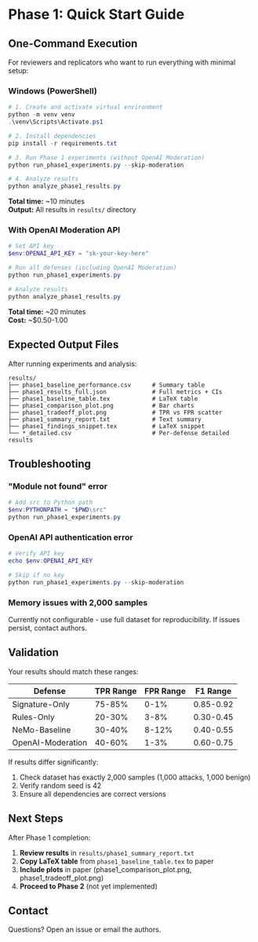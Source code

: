 # Phase 1: Quick Start Guide

## One-Command Execution

For reviewers and replicators who want to run everything with minimal setup:

### Windows (PowerShell)

```powershell
# 1. Create and activate virtual environment
python -m venv venv
.\venv\Scripts\Activate.ps1

# 2. Install dependencies
pip install -r requirements.txt

# 3. Run Phase 1 experiments (without OpenAI Moderation)
python run_phase1_experiments.py --skip-moderation

# 4. Analyze results
python analyze_phase1_results.py
```

**Total time:** ~10 minutes  
**Output:** All results in `results/` directory

### With OpenAI Moderation API

```powershell
# Set API key
$env:OPENAI_API_KEY = "sk-your-key-here"

# Run all defenses (including OpenAI Moderation)
python run_phase1_experiments.py

# Analyze results
python analyze_phase1_results.py
```

**Total time:** ~20 minutes  
**Cost:** ~$0.50-1.00

## Expected Output Files

After running experiments and analysis:

```
results/
├── phase1_baseline_performance.csv      # Summary table
├── phase1_results_full.json             # Full metrics + CIs
├── phase1_baseline_table.tex            # LaTeX table
├── phase1_comparison_plot.png           # Bar charts
├── phase1_tradeoff_plot.png             # TPR vs FPR scatter
├── phase1_summary_report.txt            # Text summary
├── phase1_findings_snippet.tex          # LaTeX snippet
└── *_detailed.csv                       # Per-defense detailed results
```

## Troubleshooting

### "Module not found" error

```powershell
# Add src to Python path
$env:PYTHONPATH = "$PWD\src"
python run_phase1_experiments.py
```

### OpenAI API authentication error

```powershell
# Verify API key
echo $env:OPENAI_API_KEY

# Skip if no key
python run_phase1_experiments.py --skip-moderation
```

### Memory issues with 2,000 samples

Currently not configurable - use full dataset for reproducibility.
If issues persist, contact authors.

## Validation

Your results should match these ranges:

| Defense | TPR Range | FPR Range | F1 Range |
|---------|-----------|-----------|----------|
| Signature-Only | 75-85% | 0-1% | 0.85-0.92 |
| Rules-Only | 20-30% | 3-8% | 0.30-0.45 |
| NeMo-Baseline | 30-40% | 8-12% | 0.40-0.55 |
| OpenAI-Moderation | 40-60% | 1-3% | 0.60-0.75 |

If results differ significantly:
1. Check dataset has exactly 2,000 samples (1,000 attacks, 1,000 benign)
2. Verify random seed is 42
3. Ensure all dependencies are correct versions

## Next Steps

After Phase 1 completion:

1. **Review results** in `results/phase1_summary_report.txt`
2. **Copy LaTeX table** from `phase1_baseline_table.tex` to paper
3. **Include plots** in paper (phase1_comparison_plot.png, phase1_tradeoff_plot.png)
4. **Proceed to Phase 2** (not yet implemented)

## Contact

Questions? Open an issue or email the authors.
